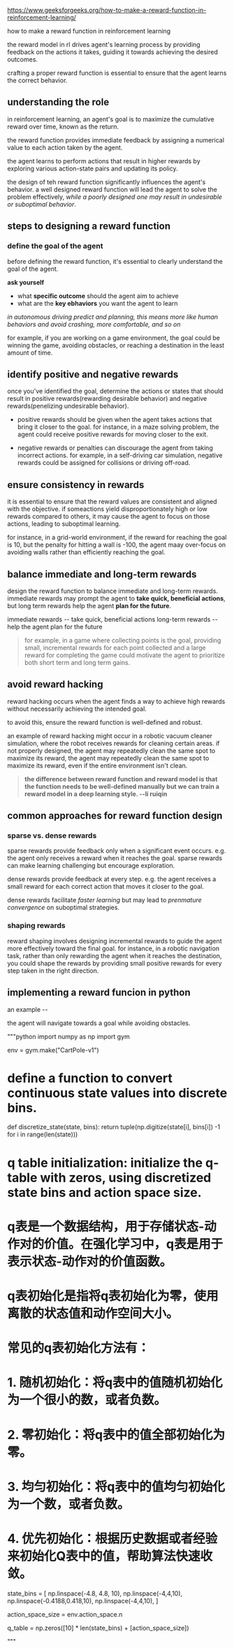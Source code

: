 https://www.geeksforgeeks.org/how-to-make-a-reward-function-in-reinforcement-learning/

how to make a reward function in reinforcement learning

the reward model in rl drives agent's learning process by providing feedback on the actions it takes, guiding it towards achieving the desired outcomes.

crafting a proper reward function is essential to ensure that the agent learns the correct behavior.

## understanding the role

in reinforcement learning, an agent's goal is to maximize the cumulative reward over time, known as the return.  

the reward function provides immediate feedback by assigning a numerical value to each action taken by the agent.

the agent learns to perform actions that result in higher rewards by exploring various action-state pairs and updating its policy.

the design of teh reward function significantly influences the agent's behavior. a well designed reward function will lead the agent to solve the problem effectively, *while a poorly designed one may result in undesirable or suboptimal behavior*.

## steps to designing a reward function

### define the goal of the agent

before defining the reward function, it's essential to clearly understand the goal of the agent.

**ask yourself**

* what **specific outcome** should the agent aim to achieve
* what are the **key ebhaviors** you want the agent to learn

*in autonomous driving predict and planning, this means more like human behaviors and avoid crashing, more comfortable, and so on*

for example, if you are working on a game environment, the goal could be winning the game, avoiding obstacles, or reaching a destination in the least amount of time.

## identify positive and negative rewards

once you've identified the goal, determine the actions or states that should result in positive rewards(rewarding desirable behavior) and negative rewards(penelizing undesirable behavior).

* positive rewards should be given when the agent takes actions that bring it closer to the goal. for instance, in a maze solving problem, the agent could receive positive rewards for moving closer to the exit.

* negative rewards or penalties can discourage the agent from taking incorrect actions. for example, in a self-driving car simulation, negative rewards could be assigned for collisions or driving off-road.

## ensure consistency in rewards

it is essential to ensure that the reward values are consistent and aligned with the objective. if someactions yield disproportionately high or low rewards compared to others, it may cause the agent to focus on those actions, leading to suboptimal learning.

for instance, in a grid-world environment, if the reward for reaching the goal is 10, but the penalty for hitting a wall is -100, the agent maay over-focus on avoiding walls rather than efficiently reaching the goal.

## balance immediate and long-term rewards

design the reward function to balance immediate and long-term rewards. immediate rewards may prompt the agent to **take quick, beneficial actions**, but long term rewards help the agent **plan for the future**.

immediate rewards -- take quick, beneficial actions
long-term rewards -- help the agent plan for the future

> for example, in a game where collecting points is the goal, providing small, incremental rewards for each point collected and a large reward for completing the game could motivate the agent to prioritize both short term and long term gains.

## avoid reward hacking

reward hacking occurs when the agent finds a way to achieve high rewards without necessarily achieving the intended goal.

to avoid this, ensure the reward function is well-defined and robust.

an example of reward hacking might occur in a robotic vacuum cleaner simulation, where the robot receives rewards for cleaning certain areas. if not properly designed, the agent may repeatedly clean the same spot to maximize its reward, the agent may repeatedly clean the same spot to maximize its reward, even if the entire environment isn't clean.

> **the difference between reward function and reward model is that the function needs to be well-defined manually but we can train a reward model in a deep learning style.  --li ruiqin**

## common approaches for reward function design

### sparse vs. dense rewards

sparse rewards provide feedback only when a significant event occurs. e.g. the agent only receives a reward when it reaches the goal. sparse rewards can make learning challenging but encourage exploration.

dense rewards provide feedback at every step. e.g. the agent receives a small reward for each correct action that moves it closer to the goal. 

dense rewards facilitate *faster learning* but may lead to *prenmature convergence* on suboptimal strategies.

### shaping rewards

reward shaping involves designing incremental rewards to guide the agent more effectively toward the final goal. for instance, in a robotic navigation task, rather than only rewarding the agent when it reaches the destination, you could shape the rewards by providing small positive rewards for every step taken in the right direction.

## implementing a reward funcion in python

an example --

the agent will navigate towards a goal while avoiding obstacles.

"""python
import numpy as np
import gym

env = gym.make("CartPole-v1")

# define a function to convert continuous state values into discrete bins.
def discretize_state(state, bins):
    return tuple(np.digitize(state[i], bins[i]) -1 for i in range(len(state)))

# q table initialization: initialize the q-table with zeros, using discretized state bins and action space size.
#
# q表是一个数据结构，用于存储状态-动作对的价值。在强化学习中，q表是用于表示状态-动作对的价值函数。
# q表初始化是指将q表初始化为零，使用离散的状态值和动作空间大小。
#
# 常见的q表初始化方法有：
# 1. 随机初始化：将q表中的值随机初始化为一个很小的数，或者负数。
# 2. 零初始化：将q表中的值全部初始化为零。
# 3. 均匀初始化：将q表中的值均匀初始化为一个数，或者负数。
# 4. 优先初始化：根据历史数据或者经验来初始化Q表中的值，帮助算法快速收敛。
state_bins = [
    np.linspace(-4.8, 4.8, 10),
    np.linspace(-4,4,10),
    np.linspace(-0.4188,0.418,10),
    np.linspace(-4,4,10),
    ]

action_space_size = env.action_space.n

q_table = np.zeros([10] * len(state_bins) + [action_space_size])

"""

